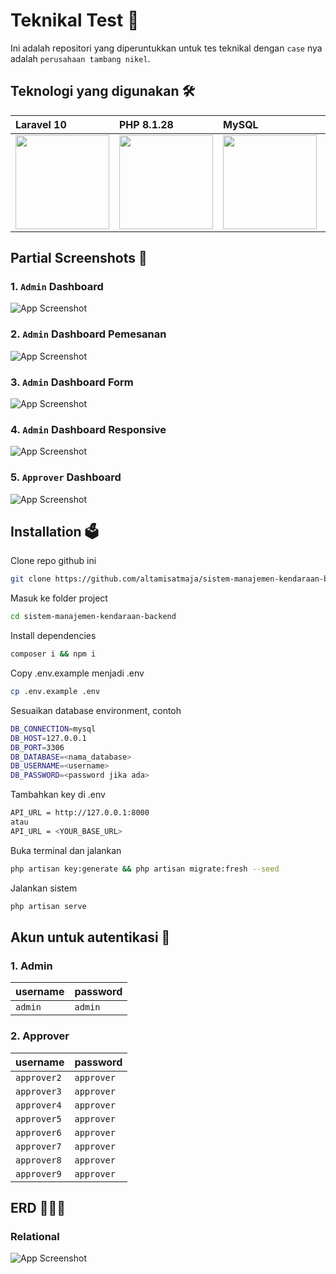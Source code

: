 
# Teknikal Test 🤩

Ini adalah repositori yang diperuntukkan untuk tes teknikal dengan `case` nya adalah `perusahaan tambang nikel`.


## Teknologi yang digunakan 🛠️
| Laravel 10 | PHP 8.1.28     | MySQL | TailwindCSS |
| :-------- | :------- | :------------------------- |  :------------------------- |
| <img src="https://avatars.githubusercontent.com/u/958072?s=200&v=4" width="150"> | <img src="https://avatars.githubusercontent.com/u/25158?s=200&v=4" width="150"> | <img src="https://avatars.githubusercontent.com/u/2452804?s=200&v=4" width="150"> | <img src="https://avatars.githubusercontent.com/u/67109815?s=200&v=4" width="150">


## Partial Screenshots 📄
### 1. `Admin` Dashboard
![App Screenshot](https://github.com/altamisatmaja/sistem-manajemen-kendaraan-backend/blob/main/public/admin/main.png?raw=true)

### 2. `Admin` Dashboard Pemesanan
![App Screenshot](https://github.com/altamisatmaja/sistem-manajemen-kendaraan-backend/blob/main/public/admin/list.png?raw=true)

### 3. `Admin` Dashboard Form
![App Screenshot](https://github.com/altamisatmaja/sistem-manajemen-kendaraan-backend/blob/main/public/admin/form.png?raw=true)

### 4. `Admin` Dashboard Responsive
![App Screenshot](https://github.com/altamisatmaja/sistem-manajemen-kendaraan-backend/blob/main/public/admin/responsive.png?raw=true)

### 5. `Approver` Dashboard
![App Screenshot](https://github.com/altamisatmaja/sistem-manajemen-kendaraan-backend/blob/main/public/approver/list.png?raw=true)



## Installation 🗳

Clone repo github ini

```bash
git clone https://github.com/altamisatmaja/sistem-manajemen-kendaraan-backend.git
```

Masuk ke folder project

```bash
cd sistem-manajemen-kendaraan-backend
```

Install dependencies

```bash
composer i && npm i
```

Copy .env.example menjadi .env

```bash
cp .env.example .env
```


Sesuaikan database environment,
contoh

```bash
DB_CONNECTION=mysql
DB_HOST=127.0.0.1
DB_PORT=3306
DB_DATABASE=<nama_database>
DB_USERNAME=<username>
DB_PASSWORD=<password jika ada>
```


Tambahkan key di .env

```bash
API_URL = http://127.0.0.1:8000
atau
API_URL = <YOUR_BASE_URL>
```

Buka terminal dan jalankan

```bash
php artisan key:generate && php artisan migrate:fresh --seed
```

Jalankan sistem

```bash
php artisan serve
```
    
## Akun untuk autentikasi 🔐

### 1. Admin


| username | password  |
| :-------- | :------- |
| `admin` | `admin` |

### 2. Approver


| username | password  |
| :-------- | :------- |
| `approver2` | `approver` |
| `approver3` | `approver` |
| `approver4` | `approver` |
| `approver5` | `approver` |
| `approver6` | `approver` |
| `approver7` | `approver` |
| `approver8` | `approver` |
| `approver9` | `approver` |

## ERD 🤹🏻‍♂️
### Relational
![App Screenshot](https://github.com/altamisatmaja/sistem-manajemen-kendaraan-backend/blob/main/public/readme/erd.png?raw=true)
